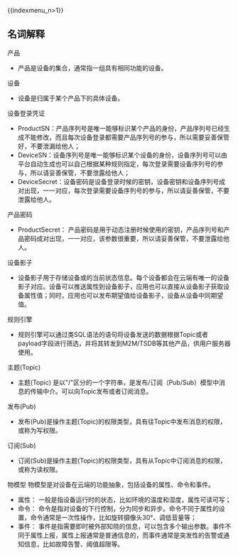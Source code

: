 {{indexmenu_n>1}}

## 名词解释

产品  
- 产品是设备的集合，通常指一组具有相同功能的设备。

设备  
- 设备是归属于某个产品下的具体设备。

设备登录凭证
- ProductSN：产品序列号是唯一能够标识某个产品的身份，产品序列号已经生成不能修改，而且每次设备登录都需要产品序列号的参与，所以需要妥善保管好，不要泄漏给他人；
- DeviceSN：设备序列号是唯一能够标识某个设备的身份，设备序列号可以由平台自动生成也可以自己根据某种规则指定，每次登录需要设备序列号的参与，所以请妥善保管，不要泄露给他人；
- DeviceSecret：设备密码是设备登录时候的密钥，设备密钥和设备序列号成对出现，一一对应，每次登录需要设备序列号的参与，所以请妥善保管，不要泄露给他人。

产品密码
- ProductSecret： 产品密码是用于动态注册时候使用的密钥，产品序列号和产品密码成对出现，一一对应，该参数很重要，所以请妥善保管，不要泄露给他人。

设备影子   
- 设备影子用于存储设备或的当前状态信息。每个设备都会在云端有唯一的设备影子对应。设备可以推送属性到设备影子，应用也可以直接从设备影子获取设备属性值；同时，应用也可以发布期望值给设备影子，设备从设备中同期望值。

规则引擎   
- 规则引擎可以通过类SQL语法的语句将设备发送的数据根据Topic或者payload字段进行筛选，并将其转发到M2M/TSDB等其他产品，供用户服务器使用。

主题(Topic)  
- 主题(Topic) 是以"/"区分的一个字符串，是发布/订阅（Pub/Sub）模型中消息的传输中介。可以向Topic发布或者订阅消息。

发布(Pub)
- 发布(Pub)是操作主题(Topic)的权限类型，具有往Topic中发布消息的权限，或称为写权限。

订阅(Sub)  
- 订阅(Sub)是操作主题(Topic)的权限类型，具有从Topic中订阅消息的权限，或称为读权限。

物模型	
物模型是对设备在云端的功能抽象，包括设备的属性、命令和事件。
- 属性： 一般是指设备运行时的状态，比如环境的温度和湿度，属性可读可写；
- 命令： 命令是指对设备的下行控制，分为同步和异步。命令不同于属性的设置，命令通常是一次性操作，比如旋转摄像头30°、调低音量等；
- 事件： 事件是指需要即时被外部知晓的信息，可以包含多个输出参数。事件不同于属性上报，属性上报通常是普通信息的，而事件通常是突发性的告警或通知信息，比如故障告警、阈值超限等。